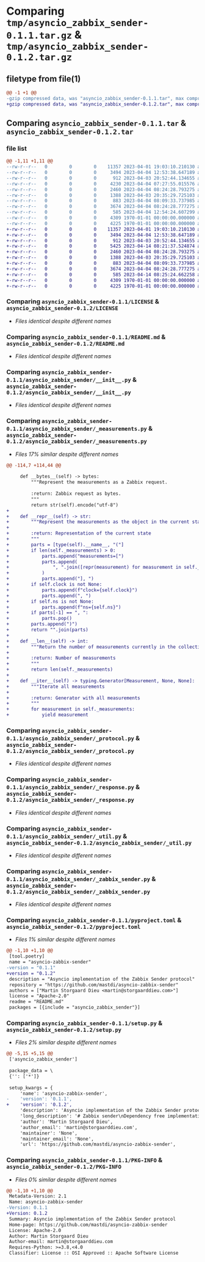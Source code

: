 # Comparing `tmp/asyncio_zabbix_sender-0.1.1.tar.gz` & `tmp/asyncio_zabbix_sender-0.1.2.tar.gz`

## filetype from file(1)

```diff
@@ -1 +1 @@
-gzip compressed data, was "asyncio_zabbix_sender-0.1.1.tar", max compression
+gzip compressed data, was "asyncio_zabbix_sender-0.1.2.tar", max compression
```

## Comparing `asyncio_zabbix_sender-0.1.1.tar` & `asyncio_zabbix_sender-0.1.2.tar`

### file list

```diff
@@ -1,11 +1,11 @@
--rw-r--r--   0        0        0    11357 2023-04-01 19:03:10.210130 asyncio_zabbix_sender-0.1.1/LICENSE
--rw-r--r--   0        0        0     3494 2023-04-04 12:53:38.647189 asyncio_zabbix_sender-0.1.1/README.md
--rw-r--r--   0        0        0      912 2023-04-03 20:52:44.134655 asyncio_zabbix_sender-0.1.1/asyncio_zabbix_sender/__init__.py
--rw-r--r--   0        0        0     4230 2023-04-04 07:27:55.015576 asyncio_zabbix_sender-0.1.1/asyncio_zabbix_sender/_measurements.py
--rw-r--r--   0        0        0     2460 2023-04-04 08:24:28.793275 asyncio_zabbix_sender-0.1.1/asyncio_zabbix_sender/_protocol.py
--rw-r--r--   0        0        0     1388 2023-04-03 20:35:29.725103 asyncio_zabbix_sender-0.1.1/asyncio_zabbix_sender/_response.py
--rw-r--r--   0        0        0      883 2023-04-04 08:09:33.737985 asyncio_zabbix_sender-0.1.1/asyncio_zabbix_sender/_util.py
--rw-r--r--   0        0        0     3674 2023-04-04 08:24:28.777275 asyncio_zabbix_sender-0.1.1/asyncio_zabbix_sender/_zabbix_sender.py
--rw-r--r--   0        0        0      585 2023-04-04 12:54:24.607299 asyncio_zabbix_sender-0.1.1/pyproject.toml
--rw-r--r--   0        0        0     4309 1970-01-01 00:00:00.000000 asyncio_zabbix_sender-0.1.1/setup.py
--rw-r--r--   0        0        0     4225 1970-01-01 00:00:00.000000 asyncio_zabbix_sender-0.1.1/PKG-INFO
+-rw-r--r--   0        0        0    11357 2023-04-01 19:03:10.210130 asyncio_zabbix_sender-0.1.2/LICENSE
+-rw-r--r--   0        0        0     3494 2023-04-04 12:53:38.647189 asyncio_zabbix_sender-0.1.2/README.md
+-rw-r--r--   0        0        0      912 2023-04-03 20:52:44.134655 asyncio_zabbix_sender-0.1.2/asyncio_zabbix_sender/__init__.py
+-rw-r--r--   0        0        0     5425 2023-04-14 08:21:37.524874 asyncio_zabbix_sender-0.1.2/asyncio_zabbix_sender/_measurements.py
+-rw-r--r--   0        0        0     2460 2023-04-04 08:24:28.793275 asyncio_zabbix_sender-0.1.2/asyncio_zabbix_sender/_protocol.py
+-rw-r--r--   0        0        0     1388 2023-04-03 20:35:29.725103 asyncio_zabbix_sender-0.1.2/asyncio_zabbix_sender/_response.py
+-rw-r--r--   0        0        0      883 2023-04-04 08:09:33.737985 asyncio_zabbix_sender-0.1.2/asyncio_zabbix_sender/_util.py
+-rw-r--r--   0        0        0     3674 2023-04-04 08:24:28.777275 asyncio_zabbix_sender-0.1.2/asyncio_zabbix_sender/_zabbix_sender.py
+-rw-r--r--   0        0        0      585 2023-04-14 08:25:24.662258 asyncio_zabbix_sender-0.1.2/pyproject.toml
+-rw-r--r--   0        0        0     4309 1970-01-01 00:00:00.000000 asyncio_zabbix_sender-0.1.2/setup.py
+-rw-r--r--   0        0        0     4225 1970-01-01 00:00:00.000000 asyncio_zabbix_sender-0.1.2/PKG-INFO
```

### Comparing `asyncio_zabbix_sender-0.1.1/LICENSE` & `asyncio_zabbix_sender-0.1.2/LICENSE`

 * *Files identical despite different names*

### Comparing `asyncio_zabbix_sender-0.1.1/README.md` & `asyncio_zabbix_sender-0.1.2/README.md`

 * *Files identical despite different names*

### Comparing `asyncio_zabbix_sender-0.1.1/asyncio_zabbix_sender/__init__.py` & `asyncio_zabbix_sender-0.1.2/asyncio_zabbix_sender/__init__.py`

 * *Files identical despite different names*

### Comparing `asyncio_zabbix_sender-0.1.1/asyncio_zabbix_sender/_measurements.py` & `asyncio_zabbix_sender-0.1.2/asyncio_zabbix_sender/_measurements.py`

 * *Files 17% similar despite different names*

```diff
@@ -114,7 +114,44 @@
 
     def __bytes__(self) -> bytes:
         """Represent the measurements as a Zabbix request.
 
         :return: Zabbix request as bytes.
         """
         return str(self).encode("utf-8")
+
+    def __repr__(self) -> str:
+        """Represent the measurements as the object in the current state.
+
+        :return: Representation of the current state
+        """
+        parts = [type(self).__name__, "("]
+        if len(self._measurements) > 0:
+            parts.append("measurements=[")
+            parts.append(
+                ", ".join([repr(measurement) for measurement in self._measurements])
+            )
+            parts.append("], ")
+        if self.clock is not None:
+            parts.append(f"clock={self.clock}")
+            parts.append(", ")
+        if self.ns is not None:
+            parts.append(f"ns={self.ns}")
+        if parts[-1] == ", ":
+            parts.pop()
+        parts.append(")")
+        return "".join(parts)
+
+    def __len__(self) -> int:
+        """Return the number of measurements currently in the collection.
+
+        :return: Number of measurements
+        """
+        return len(self._measurements)
+
+    def __iter__(self) -> typing.Generator[Measurement, None, None]:
+        """Iterate all measurements
+
+        :return: Generator with all measurements
+        """
+        for measurement in self._measurements:
+            yield measurement
```

### Comparing `asyncio_zabbix_sender-0.1.1/asyncio_zabbix_sender/_protocol.py` & `asyncio_zabbix_sender-0.1.2/asyncio_zabbix_sender/_protocol.py`

 * *Files identical despite different names*

### Comparing `asyncio_zabbix_sender-0.1.1/asyncio_zabbix_sender/_response.py` & `asyncio_zabbix_sender-0.1.2/asyncio_zabbix_sender/_response.py`

 * *Files identical despite different names*

### Comparing `asyncio_zabbix_sender-0.1.1/asyncio_zabbix_sender/_util.py` & `asyncio_zabbix_sender-0.1.2/asyncio_zabbix_sender/_util.py`

 * *Files identical despite different names*

### Comparing `asyncio_zabbix_sender-0.1.1/asyncio_zabbix_sender/_zabbix_sender.py` & `asyncio_zabbix_sender-0.1.2/asyncio_zabbix_sender/_zabbix_sender.py`

 * *Files identical despite different names*

### Comparing `asyncio_zabbix_sender-0.1.1/pyproject.toml` & `asyncio_zabbix_sender-0.1.2/pyproject.toml`

 * *Files 1% similar despite different names*

```diff
@@ -1,10 +1,10 @@
 [tool.poetry]
 name = "asyncio-zabbix-sender"
-version = "0.1.1"
+version = "0.1.2"
 description = "Asyncio implementation of the Zabbix Sender protocol"
 repository = "https://github.com/mastdi/asyncio-zabbix-sender"
 authors = ["Martin Storgaard Dieu <martin@storgaarddieu.com>"]
 license = "Apache-2.0"
 readme = "README.md"
 packages = [{include = "asyncio_zabbix_sender"}]
```

### Comparing `asyncio_zabbix_sender-0.1.1/setup.py` & `asyncio_zabbix_sender-0.1.2/setup.py`

 * *Files 2% similar despite different names*

```diff
@@ -5,15 +5,15 @@
 ['asyncio_zabbix_sender']
 
 package_data = \
 {'': ['*']}
 
 setup_kwargs = {
     'name': 'asyncio-zabbix-sender',
-    'version': '0.1.1',
+    'version': '0.1.2',
     'description': 'Asyncio implementation of the Zabbix Sender protocol',
     'long_description': '# Zabbix sender\nDependency free implementation of the Zabbix Sender protocol using asyncio.\n\nKey features:\n- **Full specification** implemented compared to other Zabbix sender implementations\n- **Compression** is enabled as default\n- **Asynchronous** implementation allows the program to continue while waiting for a response from Zabbix\n\n## Installation\nThe package can be found on PyPI and installed using pip:\n```commandline\npip install asyncio-zabbix-sender\n```\n\n## Usage\n\nThe measurements for the [Zabbix trapper item(s)](https://www.zabbix.com/documentation/6.0/en/manual/config/items/itemtypes/trapper) can be sent using a high-level API.\nThe `Measurements` object is a collection of measurements.\nThe measurements can both be added via the constructor (as per the example below), but also dynamically via the `add_measurement` method.\n```python\nimport datetime\nfrom asyncio_zabbix_sender import ZabbixSender, Measurements, Measurement\n\nsender = ZabbixSender("example.com")\n\nmeasurements = Measurements([\n    Measurement(\n        "vm-game-server", "cheat.used[doom,player1]", "idkfa", datetime.datetime.utcnow()\n    )\n])\n\nresponse = await sender.send(measurements)\n```\n\nThis package can also be used on a lower level to send packets directly.\n```python\nfrom asyncio_zabbix_sender import create_packet, ZabbixSender\n\npacket = create_packet(\n    request=b\'{"request":"sender data","data":[{"host":"<hostname>","key":"trap","value":"test value"}]}\',\n    use_compression=True\n)\n\nsender = ZabbixSender("example.com")\nresponse = await sender.send_packet(packet)\n```\n\n## Logging\nThe logger can be configured by using the name `asyncio-zabbix-sender`:\n\n```python\nimport logging\n\nlogger = logging.getLogger("asyncio-zabbix-sender")\nlogger.setLevel(logging.DEBUG)\n```\n\nExample from the `test_send` unit test by running pytest with `--log-cli-level=DEBUG`:\n```text\n\nDEBUG    asyncio-zabbix-sender:_protocol.py:47 Compressed packet: 40 bytes. Original 35.\nDEBUG    asyncio-zabbix-sender:_zabbix_sender.py:63 Created packet from measurements. Used compression: True.\nDEBUG    asyncio-zabbix-sender:_zabbix_sender.py:78 Sending packet: b\'ZBXD\\x03(\\x00\\x00\\x00#\\x00\\x00\\x00x\\x9c\\xabVJI,IT\\xb2\\x8a\\x8e\\xd5Q*J-,M-.Q\\xb2R*N\\xcdKI-R\\x00K\\xd5\\x02\\x00\\xd3\\xc2\\x0b\\xfb\'\nDEBUG    asyncio-zabbix-sender:_zabbix_sender.py:84 Got response: b\'x\\x9c\\x15\\xc8\\xc1\\n\\x80 \\x0c\\x00\\xd0_\\x19;G\\xa0\\xd9!\\xfd\\x1a\\xd1\\t\\x82l\\xe2\\xec\\x14\\xfd{y{\\xbc\\x07\\x07i\\x17VB\\x0f\\xa8wJ\\xa4\\x8a\\x1b`\\xe5"\\xab\\xfa\\x90U\\x94=8\\x13\\xa0\\xc4\\xda\\x96m\\x80)3\\xb6\\x7f\\x8f\\x00JI8+h\\\'\\x9e\\x1e\\x0e\\xb3;s^\\x16\\xdf\\x0f\\xc8\\xd6\\x1d\\xb5\'\nINFO     asyncio-zabbix-sender:_zabbix_sender.py:87 Packet sent: 53 bytes. Response data received: 88 bytes. Response flags 3.\nDEBUG    asyncio-zabbix-sender:_zabbix_sender.py:97 Parsed response payload: {\'response\': \'success\', \'info\': \'processed: 41; failed: 2; total: 43; seconds spent: 31.41592\'}\n```\n\nNote that only a summary of the packet that are send and the response received are logged as informational.\nEverything else is logged at debug level.\n\nThe INFO log entry contains the response flags.\nA response flag are set by:\n- 0x01 - Zabbix communications protocol\n- 0x02 - If compression is used\n- 0x04 - If the response is a large packet\n\n## Road map\nThe following improvements are planned (not necessary in order):\n\n- Encryption between the sender and Zabbix\n  - connection using TLS and a pre-shared key (psk)\n  - connection using TLS and a certificate (cert)\n- Better error handling\n- More documentation\n',
     'author': 'Martin Storgaard Dieu',
     'author_email': 'martin@storgaarddieu.com',
     'maintainer': 'None',
     'maintainer_email': 'None',
     'url': 'https://github.com/mastdi/asyncio-zabbix-sender',
```

### Comparing `asyncio_zabbix_sender-0.1.1/PKG-INFO` & `asyncio_zabbix_sender-0.1.2/PKG-INFO`

 * *Files 0% similar despite different names*

```diff
@@ -1,10 +1,10 @@
 Metadata-Version: 2.1
 Name: asyncio-zabbix-sender
-Version: 0.1.1
+Version: 0.1.2
 Summary: Asyncio implementation of the Zabbix Sender protocol
 Home-page: https://github.com/mastdi/asyncio-zabbix-sender
 License: Apache-2.0
 Author: Martin Storgaard Dieu
 Author-email: martin@storgaarddieu.com
 Requires-Python: >=3.8,<4.0
 Classifier: License :: OSI Approved :: Apache Software License
```

